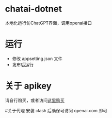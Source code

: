 # chatai-dotnet
本地化运行仿ChatGPT界面，调用openai接口
# 运行
- 修改 appsetting.json 文件
- 发布后运行

# 关于 apikey
请自行购买，或者访问[这里购买](https://i.gouyongquan.cn/#/goods?goods_id=16545)


#关于代理
安装 clash 后确保可访问 openai.com 即可